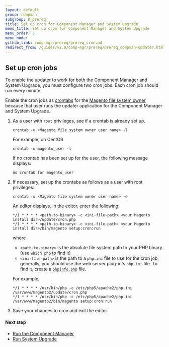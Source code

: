 ```yaml
---
layout: default
group: compman
subgroup: B_prereq
title: Set up cron for Component Manager and System Upgrade
menu_title: Set up cron for Component Manager and System Upgrade
menu_order: 3
menu_node: 
github_link: comp-mgr/prereq/prereq_cron.md
redirect_from: /guides/v2.0/comp-mgr/prereq/prereq_compman-updater.html
---
```


<h2 id="compman-prereq-cron">Set up cron jobs</h2>
To enable the updater to work for both the Component Manager and System Upgrade, you must configure two cron jobs. Each cron job should run every minute.

Enable the cron jobs as <a href="http://ss64.com/bash/crontab.html" target="_blank">crontabs</a> for the <a href="{{ site.gdeurl }}install-gde/prereq/apache-user.html">Magento file system owner</a> because that user runs the updater application for the Component Manager and System Upgrade. 

1.	As a user with `root` privileges, see if a crontab is already set up.

		crontab -u <Magento file system owner user name> -l

	For example, on CentOS

		crontab -u magento_user -l

	If no crontab has been set up for the user, the following message displays:

		no crontab for magento_user

2.	If necessary, set up the crontabs as follows as a user with root privileges:

		crontab -u <Magento file system owner user name> -e

	An editor displays. In the editor, enter the following:

		*/1 * * * * <path-to-binary> -c <ini-file-path> <your Magento install dir>/update/cron.php 
		*/1 * * * * <path-to-binary> -c <ini-file-path> <your Magento install dir>/bin/magento setup:cron:run 

	where 

	*	`<path-to-binary>` is the absolute file system path to your PHP binary (use `which php` to find it)
	*	`<ini-file-path>` is the path to a `php.ini` file to use for the cron job; generally, you should use the web server plug-in's `php.ini` file. To find it, create a <a href="{{ site.gdeurl }}install-gde/prereq/optional.html#install-optional-phpinfo">`phpinfo.php`</a> file.

	For example,

		*/1 * * * * /usr/bin/php -c /etc/php5/apache2/php.ini /var/www/magento2/update/cron.php 
		*/1 * * * * /usr/bin/php -c /etc/php5/apache2/php.ini /var/www/magento2/bin/magento setup:cron:run 

3.	Save your changes to cron and exit the editor.

#### Next step

*	<a href="{{ site.gdeurl }}comp-mgr/compman-start.html">Run the Component Manager</a>
*	<a href="{{ site.gdeurl }}comp-mgr/upgrader/upgrade-start.html">Run System Upgrade</a>